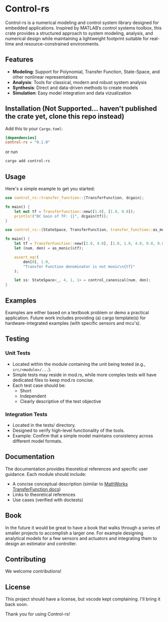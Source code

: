# Control-rs

Control-rs is a numerical modeling and control system library designed for embedded applications. Inspired by MATLAB’s 
control systems toolbox, this crate provides a structured approach to system modeling, analysis, and numerical design 
while maintaining a lightweight footprint suitable for real-time and resource-constrained environments. 

## Features

* **Modeling**: Support for Polynomial, Transfer Function, State-Space, and other nonlinear representations
* **Analysis**: Tools for classical, modern and robust system analysis
* **Synthesis**: Direct and data-driven methods to create models
* **Simulation**: Easy model integration and data vizualization

## Installation (Not Supported... haven't published the crate yet, clone this repo instead)

Add this to your `Cargo.toml`:

```toml
[dependencies]
control-rs = "0.1.0"
```

or run

```bash
cargo add control-rs
```

## Usage

Here's a simple example to get you started:

```rust
use control_rs::transfer_function::{TransferFunction, dcgain};

fn main() {
    let mut tf = Transferfunction::new([1.0], [1.0, 0.0]);
    println!("DC Gain of TF: {}", dcgain(tf));
}
```

```rust
use control_rs::{StateSpace, TransferFunction, transfer_function::as_monic};

fn main() {
    let tf = TransferFunction::new([2.0, 4.0], [1.0, 1.0, 4.0, 0.0, 0.0]);
    let (num, den) = as_monic(&tf);

    assert_eq!(
        den[0], 1.0,
        "Transfer Function denominator is not monic\n{tf}"
    );

    let ss: StateSpace<_, 4, 1, 1> = control_canonical(num, den);
}
```

## Examples

Examples are either based on a textbook problem or demo a practical application. Future work includes providing (a) cargo template(s) for hardware-integrated examples (with specific sensors and mcu's).

## Testing

### Unit Tests

* Located within the module containing the unit being tested (e.g., `src/<module>/...`).
* Simple tests may reside in mod.rs, while more complex tests will have dedicated files to keep mod.rs concise.
* Each test case should be:
  * Short
  * Independent
  * Clearly descriptive of the test objective

### Integration Tests

* Located in the tests/ directory.
* Designed to verify high-level functionality of the tools.
* Example: Confirm that a simple model maintains consistency across different model formats.

## Documentation

The documentation provides theoretical references and specific user guidance. Each module should include:

* A concise conceptual description (similar to [MathWorks TransferFunction docs](https://www.mathworks.com/help/control/ug/transfer-functions.html))
* Links to theoretical references
* Use cases (verified with doctests)

## Book

In the future it would be great to have a book that walks through a series of smaller projects to accomplish a larger one. For example designing analytical models for a few sensors and actuators and integrating them to design an estimator and controller.

## Contributing

We welcome contributions!

## License

This project should have a license, but vscode kept complaining. I'll bring it back soon.

Thank you for using Control-rs!
